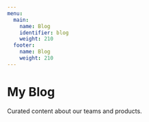 ```yaml
---
menu:
  main:
    name: Blog
    identifier: blog
    weight: 210
  footer:
    name: Blog
    weight: 210
---
```



My Blog
============

Curated content about our teams and products.
